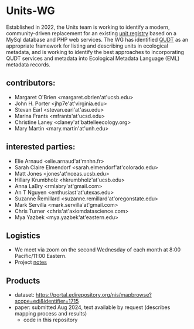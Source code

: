 # Units-WG

Established in 2022, the Units team is working to identify a modern, community-driven replacement for an existing [unit registry](https://github.com/EDIorg/unit-registry) based on a MySql database and PHP web services. The WG has identified [QUDT](https://qudt.org/) as an appropriate framework for listing and describing units in ecological metadata, and is working to identify the best approaches to incorporating QUDT services and metadata into Ecological Metadata Language (EML) metadata records.

## contributors:

- Margaret O'Brien <margaret.obrien'at'ucsb.edu>
- John H. Porter <jhp7e'at'virginia.edu>
- Stevan Earl <stevan.earl'at'asu.edu>
- Marina Frants <mfrants'at'ucsd.edu>
- Christine Laney <claney'at'battelleecology.org>
- Mary Martin <mary.martin'at'unh.edu>

## interested parties:

- Elie Arnaud <elie.arnaud'at'mnhn.fr>
- Sarah Claire Elmendorf <sarah.elmendorf'at'colorado.edu>
- Matt Jones <jones'at'nceas.ucsb.edu>
- Hillary Krumbholz <hkrumbholz'at'ucsb.edu>
- Anna LaBry <rmlabry'at'gmail.com>
- An T Nguyen <enthusiast'at'utexas.edu>
- Suzanne Remillard  <suzanne.remillard'at'oregonstate.edu>
- Mark Servilla <mark.servilla'at'gmail.com>
- Chris Turner <chris'at'axiomdatascience.com>
- Mya Yazbek <mya.yazbek'at'eastern.edu>

## Logistics

- We meet via zoom on the second Wednesday of each month at 8:00 Pacific/11:00 Eastern.
- Project [notes](https://docs.google.com/document/d/1leK0neHSMsZHLwKiU2eQnbpEJnpVCd-yzaNSFnOdSbo/edit#)

## Products
- dataset: https://portal.edirepository.org/nis/mapbrowse?scope=edi&identifier=1715
- paper: submitted Aug 2024, text available by request (describes mapping process and results)
  - code in this repository
